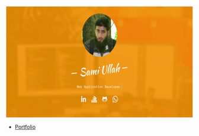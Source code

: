 

<p align="center">
  <img width="" height="300" src="https://github.com/muftisamiullah/muftisamiullah/raw/master/boo.gif">
</p>

* [Portfolio](https://muftisamiullah.github.io/)

<!--
**muftisamiullah/muftisamiullah** is a ✨ _special_ ✨ repository because its `README.md` (this file) appears on your GitHub profile.

Here are some ideas to get you started:

- 🔭 I’m currently working on ...
- 🌱 I’m currently learning ...
- 👯 I’m looking to collaborate on ...
- 🤔 I’m looking for help with ...
- 💬 Ask me about ...
- 📫 How to reach me: ...
- 😄 Pronouns: ...
- ⚡ Fun fact: ...
-->
